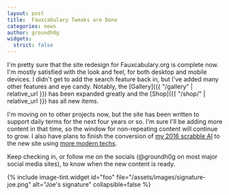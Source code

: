 ```yaml
---
layout: post
title:  Fauxcabulary Tweaks are Done
categories: news
author: groundh0g
widgets:
  strict: false
---
```


I'm pretty sure that the site redesign for Fauxcabulary.org is complete now. I'm mostly satisfied with the look and feel, for both desktop and mobile devices. I didn't get to add the search feature back in, but I've added many other features and eye candy. Notably, the [Gallery]({{ "/gallery" | relative_url }}) has been expanded greatly and the [Shop]({{ "/shop/" | relative_url }}) has all new items.

I'm moving on to other projects now, but the site has been written to support daily terms for the next four years or so. I'm sure I'll be adding more content in that time, so the window for non-repeating content will continue to grow. I also have plans to finish the conversion of [my 2016 scrabble AI](http://groundh0g.github.io/games.codetopia.com/wordplay/wordplay.html) to the new site using [more modern techs](https://games.joehall.net/wordswithjoe/).

Keep checking in, or follow me on the socials (@groundh0g on most major social media sites), to know when the new content is ready. 

{% include image-tint.widget id="foo" file="/assets/images/signature-joe.png" alt="Joe's signature" collapsible=false %}
